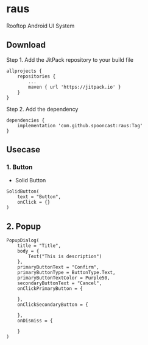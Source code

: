 # raus
Rooftop Android UI System

## Download
Step 1. Add the JitPack repository to your build file
```
allprojects {
    repositories {
        ...
        maven { url 'https://jitpack.io' }
    }
}
```

Step 2. Add the dependency
```
dependencies {
    implementation 'com.github.spooncast:raus:Tag'
}
```

## Usecase
### 1. Button
* Solid Button
```
SolidButton(
    text = "Button",
    onClick = {}
)
```

## 2. Popup
```
PopupDialog(
    title = "Title",
    body = {
        Text("This is description")
    },
    primaryButtonText = "Confirm",
    primaryButtonType = ButtonType.Text,
    primaryButtonTextColor = Purple50,
    secondaryButtonText = "Cancel",
    onClickPrimaryButton = {

    },
    onClickSecondaryButton = {

    },
    onDismiss = {

    }
)
```
